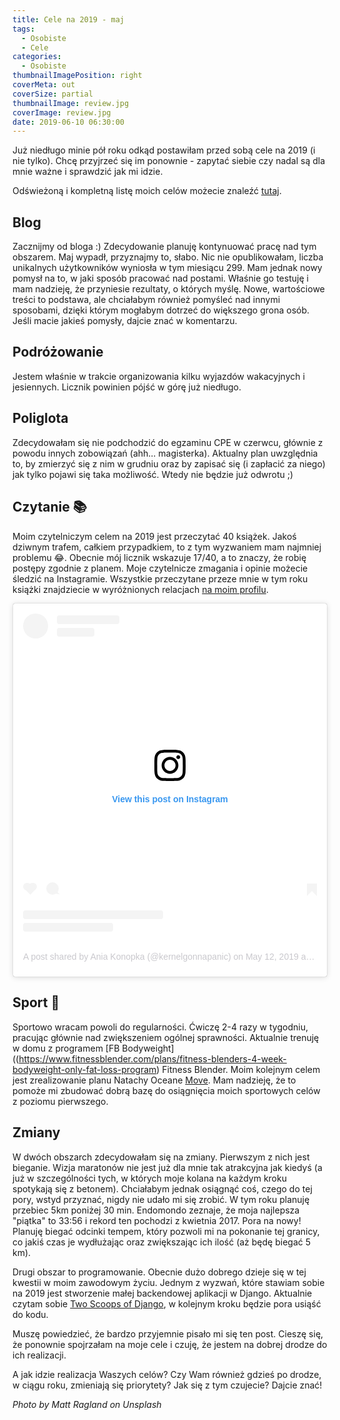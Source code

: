 ```yaml
---
title: Cele na 2019 - maj
tags:
  - Osobiste
  - Cele
categories:
  - Osobiste
thumbnailImagePosition: right
coverMeta: out
coverSize: partial
thumbnailImage: review.jpg
coverImage: review.jpg
date: 2019-06-10 06:30:00
---
```


Już niedługo minie pół roku odkąd postawiłam przed sobą cele na 2019 (i nie tylko). Chcę przyjrzeć się im ponownie - zapytać siebie czy nadal są dla mnie ważne i sprawdzić jak mi idzie. 
<!-- more -->
Odświeżoną i kompletną listę moich celów możecie znaleźć [tutaj](https://kernelgonnapanic.pl/cele).

## Blog
Zacznijmy od bloga :) Zdecydowanie planuję kontynuować pracę nad tym obszarem. Maj wypadł, przyznajmy to, słabo. Nic nie opublikowałam, liczba unikalnych użytkowników wyniosła w tym miesiącu 299. Mam jednak nowy pomysł na to, w jaki sposób pracować nad postami. Właśnie go testuję i mam nadzieję, że przyniesie rezultaty, o których myślę. Nowe, wartościowe treści to podstawa, ale chciałabym również pomyśleć nad innymi sposobami, dzięki którym mogłabym dotrzeć do większego grona osób. Jeśli macie jakieś pomysły, dajcie znać w komentarzu.

## Podróżowanie
Jestem właśnie w trakcie organizowania kilku wyjazdów wakacyjnych i jesiennych. Licznik powinien pójść w górę już niedługo.

## Poliglota
Zdecydowałam się nie podchodzić do egzaminu CPE w czerwcu, głównie z powodu innych zobowiązań (ahh... magisterka). Aktualny plan uwzględnia to, by zmierzyć się z nim w grudniu oraz by zapisać się (i zapłacić za niego) jak tylko pojawi się taka możliwość. Wtedy nie będzie już odwrotu ;)

## Czytanie 📚
Moim czytelniczym celem na 2019 jest przeczytać 40 książek. Jakoś dziwnym trafem, całkiem przypadkiem, to z tym wyzwaniem mam najmniej problemu 😂. Obecnie mój licznik wskazuje 17/40, a to znaczy, że robię postępy zgodnie z planem. Moje czytelnicze zmagania i opinie możecie śledzić na Instagramie. Wszystkie przeczytane przeze mnie w tym roku książki znajdziecie w wyróżnionych relacjach [na moim profilu](https://www.instagram.com/kernelgonnapanic/).

<blockquote class="instagram-media" data-instgrm-permalink="https://www.instagram.com/p/BxXp9pqHz6T/" data-instgrm-version="12" style=" background:#FFF; border:0; border-radius:3px; box-shadow:0 0 1px 0 rgba(0,0,0,0.5),0 1px 10px 0 rgba(0,0,0,0.15); margin: 1px; max-width:540px; min-width:326px; padding:0; width:99.375%; width:-webkit-calc(100% - 2px); width:calc(100% - 2px);"><div style="padding:16px;"> <a href="https://www.instagram.com/p/BxXp9pqHz6T/" style=" background:#FFFFFF; line-height:0; padding:0 0; text-align:center; text-decoration:none; width:100%;" target="_blank"> <div style=" display: flex; flex-direction: row; align-items: center;"> <div style="background-color: #F4F4F4; border-radius: 50%; flex-grow: 0; height: 40px; margin-right: 14px; width: 40px;"></div> <div style="display: flex; flex-direction: column; flex-grow: 1; justify-content: center;"> <div style=" background-color: #F4F4F4; border-radius: 4px; flex-grow: 0; height: 14px; margin-bottom: 6px; width: 100px;"></div> <div style=" background-color: #F4F4F4; border-radius: 4px; flex-grow: 0; height: 14px; width: 60px;"></div></div></div><div style="padding: 19% 0;"></div> <div style="display:block; height:50px; margin:0 auto 12px; width:50px;"><svg width="50px" height="50px" viewBox="0 0 60 60" version="1.1" xmlns="https://www.w3.org/2000/svg" xmlns:xlink="https://www.w3.org/1999/xlink"><g stroke="none" stroke-width="1" fill="none" fill-rule="evenodd"><g transform="translate(-511.000000, -20.000000)" fill="#000000"><g><path d="M556.869,30.41 C554.814,30.41 553.148,32.076 553.148,34.131 C553.148,36.186 554.814,37.852 556.869,37.852 C558.924,37.852 560.59,36.186 560.59,34.131 C560.59,32.076 558.924,30.41 556.869,30.41 M541,60.657 C535.114,60.657 530.342,55.887 530.342,50 C530.342,44.114 535.114,39.342 541,39.342 C546.887,39.342 551.658,44.114 551.658,50 C551.658,55.887 546.887,60.657 541,60.657 M541,33.886 C532.1,33.886 524.886,41.1 524.886,50 C524.886,58.899 532.1,66.113 541,66.113 C549.9,66.113 557.115,58.899 557.115,50 C557.115,41.1 549.9,33.886 541,33.886 M565.378,62.101 C565.244,65.022 564.756,66.606 564.346,67.663 C563.803,69.06 563.154,70.057 562.106,71.106 C561.058,72.155 560.06,72.803 558.662,73.347 C557.607,73.757 556.021,74.244 553.102,74.378 C549.944,74.521 548.997,74.552 541,74.552 C533.003,74.552 532.056,74.521 528.898,74.378 C525.979,74.244 524.393,73.757 523.338,73.347 C521.94,72.803 520.942,72.155 519.894,71.106 C518.846,70.057 518.197,69.06 517.654,67.663 C517.244,66.606 516.755,65.022 516.623,62.101 C516.479,58.943 516.448,57.996 516.448,50 C516.448,42.003 516.479,41.056 516.623,37.899 C516.755,34.978 517.244,33.391 517.654,32.338 C518.197,30.938 518.846,29.942 519.894,28.894 C520.942,27.846 521.94,27.196 523.338,26.654 C524.393,26.244 525.979,25.756 528.898,25.623 C532.057,25.479 533.004,25.448 541,25.448 C548.997,25.448 549.943,25.479 553.102,25.623 C556.021,25.756 557.607,26.244 558.662,26.654 C560.06,27.196 561.058,27.846 562.106,28.894 C563.154,29.942 563.803,30.938 564.346,32.338 C564.756,33.391 565.244,34.978 565.378,37.899 C565.522,41.056 565.552,42.003 565.552,50 C565.552,57.996 565.522,58.943 565.378,62.101 M570.82,37.631 C570.674,34.438 570.167,32.258 569.425,30.349 C568.659,28.377 567.633,26.702 565.965,25.035 C564.297,23.368 562.623,22.342 560.652,21.575 C558.743,20.834 556.562,20.326 553.369,20.18 C550.169,20.033 549.148,20 541,20 C532.853,20 531.831,20.033 528.631,20.18 C525.438,20.326 523.257,20.834 521.349,21.575 C519.376,22.342 517.703,23.368 516.035,25.035 C514.368,26.702 513.342,28.377 512.574,30.349 C511.834,32.258 511.326,34.438 511.181,37.631 C511.035,40.831 511,41.851 511,50 C511,58.147 511.035,59.17 511.181,62.369 C511.326,65.562 511.834,67.743 512.574,69.651 C513.342,71.625 514.368,73.296 516.035,74.965 C517.703,76.634 519.376,77.658 521.349,78.425 C523.257,79.167 525.438,79.673 528.631,79.82 C531.831,79.965 532.853,80.001 541,80.001 C549.148,80.001 550.169,79.965 553.369,79.82 C556.562,79.673 558.743,79.167 560.652,78.425 C562.623,77.658 564.297,76.634 565.965,74.965 C567.633,73.296 568.659,71.625 569.425,69.651 C570.167,67.743 570.674,65.562 570.82,62.369 C570.966,59.17 571,58.147 571,50 C571,41.851 570.966,40.831 570.82,37.631"></path></g></g></g></svg></div><div style="padding-top: 8px;"> <div style=" color:#3897f0; font-family:Arial,sans-serif; font-size:14px; font-style:normal; font-weight:550; line-height:18px;"> View this post on Instagram</div></div><div style="padding: 12.5% 0;"></div> <div style="display: flex; flex-direction: row; margin-bottom: 14px; align-items: center;"><div> <div style="background-color: #F4F4F4; border-radius: 50%; height: 12.5px; width: 12.5px; transform: translateX(0px) translateY(7px);"></div> <div style="background-color: #F4F4F4; height: 12.5px; transform: rotate(-45deg) translateX(3px) translateY(1px); width: 12.5px; flex-grow: 0; margin-right: 14px; margin-left: 2px;"></div> <div style="background-color: #F4F4F4; border-radius: 50%; height: 12.5px; width: 12.5px; transform: translateX(9px) translateY(-18px);"></div></div><div style="margin-left: 8px;"> <div style=" background-color: #F4F4F4; border-radius: 50%; flex-grow: 0; height: 20px; width: 20px;"></div> <div style=" width: 0; height: 0; border-top: 2px solid transparent; border-left: 6px solid #f4f4f4; border-bottom: 2px solid transparent; transform: translateX(16px) translateY(-4px) rotate(30deg)"></div></div><div style="margin-left: auto;"> <div style=" width: 0px; border-top: 8px solid #F4F4F4; border-right: 8px solid transparent; transform: translateY(16px);"></div> <div style=" background-color: #F4F4F4; flex-grow: 0; height: 12px; width: 16px; transform: translateY(-4px);"></div> <div style=" width: 0; height: 0; border-top: 8px solid #F4F4F4; border-left: 8px solid transparent; transform: translateY(-4px) translateX(8px);"></div></div></div> <div style="display: flex; flex-direction: column; flex-grow: 1; justify-content: center; margin-bottom: 24px;"> <div style=" background-color: #F4F4F4; border-radius: 4px; flex-grow: 0; height: 14px; margin-bottom: 6px; width: 224px;"></div> <div style=" background-color: #F4F4F4; border-radius: 4px; flex-grow: 0; height: 14px; width: 144px;"></div></div></a><p style=" color:#c9c8cd; font-family:Arial,sans-serif; font-size:14px; line-height:17px; margin-bottom:0; margin-top:8px; overflow:hidden; padding:8px 0 7px; text-align:center; text-overflow:ellipsis; white-space:nowrap;"><a href="https://www.instagram.com/p/BxXp9pqHz6T/" style=" color:#c9c8cd; font-family:Arial,sans-serif; font-size:14px; font-style:normal; font-weight:normal; line-height:17px; text-decoration:none;" target="_blank">A post shared by Ania Konopka (@kernelgonnapanic)</a> on <time style=" font-family:Arial,sans-serif; font-size:14px; line-height:17px;" datetime="2019-05-12T16:43:46+00:00">May 12, 2019 at 9:43am PDT</time></p></div></blockquote> <script async src="//www.instagram.com/embed.js"></script>

## Sport 💪
Sportowo wracam powoli do regularności. Ćwiczę 2-4 razy w tygodniu, pracując głównie nad zwiększeniem ogólnej sprawności. Aktualnie trenuję w domu z programem [FB Bodyweight]((https://www.fitnessblender.com/plans/fitness-blenders-4-week-bodyweight-only-fat-loss-program) Fitness Blender. Moim kolejnym celem jest zrealizowanie planu Natachy Oceane [Move](https://natachaoceane.com/training-guides). Mam nadzieję, że to pomoże mi zbudować dobrą bazę do osiągnięcia moich sportowych celów z poziomu pierwszego. 

## Zmiany
W dwóch obszarch zdecydowałam się na zmiany. Pierwszym z nich jest bieganie. Wizja maratonów nie jest już dla mnie tak atrakcyjna jak kiedyś (a już w szczególności tych, w których moje kolana na każdym kroku spotykają się z betonem). Chciałabym jednak osiągnąć coś, czego do tej pory, wstyd przyznać, nigdy nie udało mi się zrobić. W tym roku planuję przebiec 5km poniżej 30 min. Endomondo zeznaje, że moja najlepsza "piątka" to 33:56 i rekord ten pochodzi z kwietnia 2017. Pora na nowy! Planuję biegać odcinki tempem, który pozwoli mi na pokonanie tej granicy, co jakiś czas je wydłużając oraz zwiększając ich ilość (aż będę biegać 5 km).

Drugi obszar to programowanie. Obecnie dużo dobrego dzieje się w tej kwestii w moim zawodowym życiu. Jednym z wyzwań, które stawiam sobie na 2019 jest stworzenie małej backendowej aplikacji w Django. Aktualnie czytam sobie [Two Scoops of Django](https://www.twoscoopspress.com/), w kolejnym kroku będzie pora usiąść do kodu.

Muszę powiedzieć, że bardzo przyjemnie pisało mi się ten post. Cieszę się, że ponownie spojrzałam na moje cele i czuję, że jestem na dobrej drodze do ich realizacji.

A jak idzie realizacja Waszych celów? Czy Wam również gdzieś po drodze, w ciągu roku, zmieniają się priorytety? Jak się z tym czujecie? Dajcie znać!

*Photo by Matt Ragland on Unsplash*